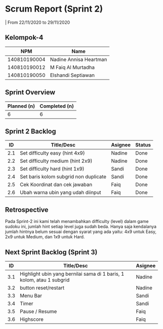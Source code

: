# Scrum Report (Sprint 2)

| From 22/11/2020 to 29/11/2020

## Kelompok-4

| NPM          | Name                   |
| ------------ | ---------------------- |
| 140810190004 | Nadine Annisa Heartman |
| 140810190012 | M Faiq Al Murtadha     |
| 140810190050 | Elshandi Septiawan     |

## Sprint Overview

| Planned (n) | Completed (n) |
| ----------- | ------------- |
| 6           |  6            |

## Sprint 2 Backlog

| ID  | Title/Desc                            | Asignee | Status   |
| --- | ------------------------------------- | ------- | -------- |
| 2.1 | Set difficulty easy (hint 4x9)        | Nadine  |Done|
| 2.2 | Set difficulty medium (hint 2x9)      | Nadine  |Done|
| 2.3 | Set difficulty hard (hint 1x9)        | Sandi   |Done|
| 2.4 | Set baris kolom subgrid non duplicate | Sandi   |Done|
| 2.5 | Cek Koordinat dan cek jawaban         | Faiq    |Done|
| 2.6 | Ubah warna ubin yang udah diinput     | Faiq    |Done|

## Retrospective

Pada Sprint-2 ini kami telah menambahkan difficulty (level) dalam game sudoku ini, jumlah hint setiap level juga sudah beda. Hanya saja kendalanya jumlah hintnya belum sesuai dengan syarat yang ada yaitu: 4x9 untuk Easy, 2x9 untuk Medium, dan 1x9 untuk Hard.

## Next Sprint Backlog (Sprint 3)

| ID  | Title/Desc                                                                   | Asignee |
| --- | ---------------------------------------------------------------------------- | ------- |
| 3.1 | Highlight ubin yang bernilai sama di 1 baris, 1 kolom, atau 1 subgrid        |Nadine|
| 3.2 | button reset/restart                                                         |Nadine|
| 3.3 | Menu Bar                                                                     |Sandi|
| 3.4 | Timer                                                                        |Sandi|
| 3.5 | Pause / Resume                                                               |Faiq|
| 3.6 | Highscore                                                                    |Faiq|

